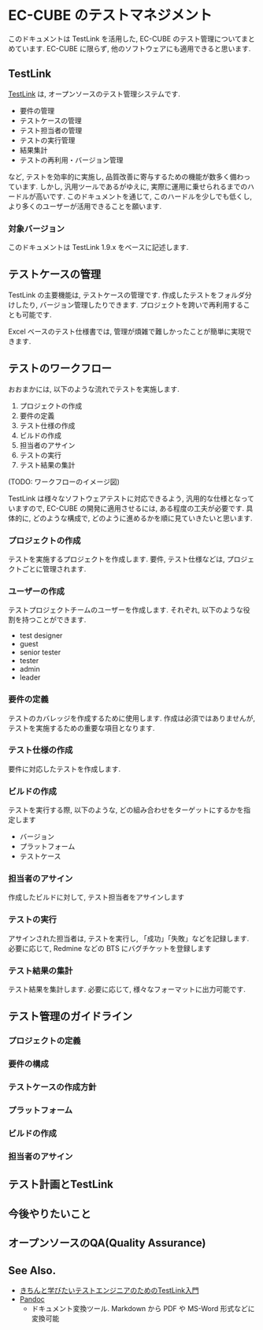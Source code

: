 EC-CUBE のテストマネジメント
============================

このドキュメントは TestLink を活用した, EC-CUBE のテスト管理についてまとめています.
EC-CUBE に限らず, 他のソフトウェアにも適用できると思います.

TestLink
--------

[TestLink](http://www.teamst.org) は, オープンソースのテスト管理システムです.
 - 要件の管理
 - テストケースの管理
 - テスト担当者の管理
 - テストの実行管理
 - 結果集計
 - テストの再利用・バージョン管理

など, テストを効率的に実施し, 品質改善に寄与するための機能が数多く備わっています.
しかし, 汎用ツールであるがゆえに, 実際に運用に乗せられるまでのハードルが高いです.
このドキュメントを通じて, このハードルを少しでも低くし, より多くのユーザーが活用できることを願います.

### 対象バージョン ###

このドキュメントは TestLink 1.9.x をベースに記述します.

テストケースの管理
------------------

TestLink の主要機能は, テストケースの管理です.
作成したテストをフォルダ分けしたり, バージョン管理したりできます.
プロジェクトを跨いで再利用することも可能です.

Excel ベースのテスト仕様書では, 管理が煩雑で難しかったことが簡単に実現できます.

テストのワークフロー
--------------------

おおまかには, 以下のような流れでテストを実施します.

 1. プロジェクトの作成
 2. 要件の定義
 3. テスト仕様の作成
 4. ビルドの作成
 5. 担当者のアサイン
 6. テストの実行
 7. テスト結果の集計

(TODO: ワークフローのイメージ図)

TestLink は様々なソフトウェアテストに対応できるよう, 汎用的な仕様となっていますので, EC-CUBE の開発に適用させるには, ある程度の工夫が必要です.
具体的に, どのような構成で, どのように進めるかを順に見ていきたいと思います.

### プロジェクトの作成 ###

テストを実施するプロジェクトを作成します.
要件, テスト仕様などは, プロジェクトごとに管理されます.

### ユーザーの作成 ###

テストプロジェクトチームのユーザーを作成します.
それぞれ, 以下のような役割を持つことができます.

 - test designer
 - guest
 - senior tester
 - tester
 - admin
 - leader

### 要件の定義 ###

テストのカバレッジを作成するために使用します.
作成は必須ではありませんが, テストを実施するための重要な項目となります.


### テスト仕様の作成 ###

要件に対応したテストを作成します.

### ビルドの作成 ###

テストを実行する際, 以下のような, どの組み合わせをターゲットにするかを指定します

 - バージョン
 - プラットフォーム
 - テストケース

### 担当者のアサイン ###

作成したビルドに対して, テスト担当者をアサインします

### テストの実行 ###

アサインされた担当者は, テストを実行し, 「成功」「失敗」などを記録します.
必要に応じて, Redmine などの BTS にバグチケットを登録します

### テスト結果の集計 ###

テスト結果を集計します. 必要に応じて, 様々なフォーマットに出力可能です.

テスト管理のガイドライン
------------------------

### プロジェクトの定義 ###

### 要件の構成 ###

### テストケースの作成方針 ###

### プラットフォーム ###

### ビルドの作成 ###

### 担当者のアサイン ###

テスト計画とTestLink
--------------------

今後やりたいこと
----------------

オープンソースのQA(Quality Assurance)
-------------------------------------


See Also.
---------

 - [きちんと学びたいテストエンジニアのためのTestLink入門](http://gihyo.jp/dev/serial/01/testlink)
 - [Pandoc](http://johnmacfarlane.net/pandoc/)
      - ドキュメント変換ツール. Markdown から PDF や MS-Word 形式などに変換可能
